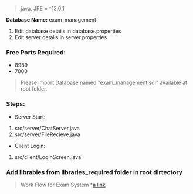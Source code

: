 > java, JRE = ^13.0.1

**Database Name:** exam_management

1. Edit database details in database.properties
1. Edit server details in server.properties

 
### Free Ports Required:
* 8989
* 7000

> Please import Database named "exam_management.sql" available at root folder.

### Steps:

* Server Start:
1. src/server/ChatServer.java
2. src/server/FileRecieve.java

* Client Login:
1. src/client/LoginScreen.java

### Add librabies from libraries_required folder in root dirtectory

> Work Flow for Exam System
*[a link](https://www.youtube.com/watch?v=jVKEess1Y6o&t=80s)
